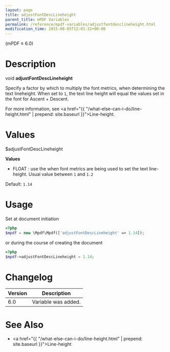 ```yaml
---
layout: page
title: adjustFontDescLineheight
parent_title: mPDF Variables
permalink: /reference/mpdf-variables/adjustfontdesclineheight.html
modification_time: 2015-08-05T12:01:32+00:00
---
```


(mPDF &ge; 6.0)

# Description

void **adjustFontDescLineheight**

Specify a factor by which to multiply the font metrics, when determining the text lineheight. When set to `1`, the text
line height will equal the values set in the font for Ascent + Descent.

For more information, see <a href="{{ "/what-else-can-i-do/line-height.html" | prepend: site.baseurl }}">Line-height</a>.

# Values

<span class="parameter">$adjustFontDescLineheight</span>

**Values**

* <span class="smallblock">FLOAT </span>: use the when font metrics are being used to set the text line-height. Usual
  value between `1` and `1.2`

Default: `1.14`

# Usage

Set at document initiation
```php
<?php
$mpdf = new \Mpdf\Mpdf(['adjustFontDescLineheight' => 1.14]);

```

or during the course of creating the document

```php
<?php
$mpdf->adjustFontDescLineheight = 1.14;

```

# Changelog

<table class="table">
<thead>
<tr>
  <th>Version</th>
  <th>Description</th>
</tr>
</thead>
<tbody>
<tr>
  <td>6.0</td>
  <td>Variable was added.</td>
</tr>
</tbody>
</table>

# See Also

* <a href="{{ "/what-else-can-i-do/line-height.html" | prepend: site.baseurl }}">Line-height</a>


